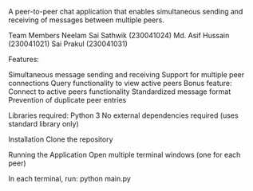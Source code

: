 A peer-to-peer chat application that enables simultaneous sending and receiving of messages between multiple peers.

Team Members
Neelam Sai Sathwik (230041024)
Md. Asif Hussain (230041021)
Sai Prakul (230041031)

Features:

Simultaneous message sending and receiving
Support for multiple peer connections
Query functionality to view active peers
Bonus feature: Connect to active peers functionality
Standardized message format
Prevention of duplicate peer entries

Libraries required:
Python 3
No external dependencies required (uses standard library only)

Installation
Clone the repository

Running the Application
Open multiple terminal windows (one for each peer)

In each terminal, run: python main.py

